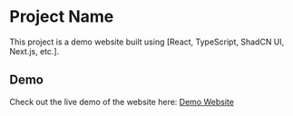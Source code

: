 # Project Name

This project is a demo website built using [React, TypeScript, ShadCN UI, Next.js, etc.]. 

## Demo

Check out the live demo of the website here: [Demo Website](https://1732-nauth.netlify.app/)
